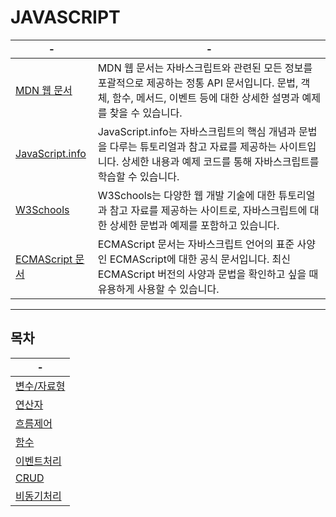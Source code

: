 # JAVASCRIPT

|-|-|
|-|-|
|[MDN 웹 문서](https://developer.mozilla.org/ko/docs/Web/JavaScript)|MDN 웹 문서는 자바스크립트와 관련된 모든 정보를 포괄적으로 제공하는 정통 API 문서입니다. 문법, 객체, 함수, 메서드, 이벤트 등에 대한 상세한 설명과 예제를 찾을 수 있습니다.|
|[JavaScript.info](https://ko.javascript.info/)|JavaScript.info는 자바스크립트의 핵심 개념과 문법을 다루는 튜토리얼과 참고 자료를 제공하는 사이트입니다. 상세한 내용과 예제 코드를 통해 자바스크립트를 학습할 수 있습니다.|
|[W3Schools](https://www.w3schools.com/js/)|W3Schools는 다양한 웹 개발 기술에 대한 튜토리얼과 참고 자료를 제공하는 사이트로, 자바스크립트에 대한 상세한 문법과 예제를 포함하고 있습니다.|
|[ECMAScript 문서](https://www.ecma-international.org/ecma-262/)|ECMAScript 문서는 자바스크립트 언어의 표준 사양인 ECMAScript에 대한 공식 문서입니다. 최신 ECMAScript 버전의 사양과 문법을 확인하고 싶을 때 유용하게 사용할 수 있습니다.|

---
목차
---

|-|
|-|
|[변수/자료형](./DOCUMENT/01)|
|[연산자](./DOCUMENT/02)|
|[흐름제어](./DOCUMENT/03)|
|[함수](./DOCUMENT/04)|
|[이벤트처리](./DOCUMENT/05)|
|[CRUD](./DOCUMENT/06)|
|[비동기처리](./DOCUMENT/07)|
 



